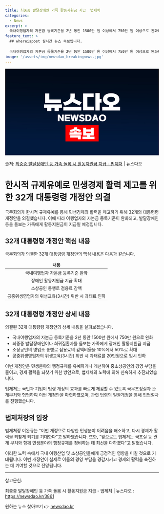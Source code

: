 ```yaml
---
title: 최중증 발달장애인 가족 활동지원금 지급  법제처
categories:
  - News
excerpt: >
  국내여행업자의 자본금 등록기준을 2년 동안 1500만 원 이상에서 750만 원 이상으로 완화하고, 최중증 발…
feature_text: >
  ## whereispost 실시간 뉴스 속보입니다.

  국내여행업자의 자본금 등록기준을 2년 동안 1500만 원 이상에서 750만 원 이상으로 완화하고, 최중증 발…
image: '/assets/img/newsdao_breakingnews.jpg'
---
```


![뉴스다오 속보](/assets/img/newsdao_breakingnews.jpg)

<p>출처: <a href="https://newsdao.kr/3861" rel="dofollow">최중증 발달장애인 등 가족 돌봄 시 활동지원금 지급 - 법제처</a> | 뉴스다오</p>

<h1>한시적 규제유예로 민생경제 활력 제고를 위한 32개 대통령령 개정안 의결</h1>

국무회의가 한시적 규제유예를 통해 민생경제의 활력을 제고하기 위해 32개의 대통령령 개정안을 의결했습니다. 이에 따라 여행업자의 자본금 등록기준이 완화되고, 발달장애인 등을 돌보는 가족에게 활동지원금이 지급될 예정입니다.

<h2 data-ke-size="size26">32개 대통령령 개정안 핵심 내용</h2>

<p data-ke-size="size16">국무회의가 의결한 32개 대통령령 개정안의 핵심 내용은 다음과 같습니다.</p>

<table>
	<thead>
		<tr>
			<td style="text-align: center; height: 17px;"><b>내용</b></td>
		</tr>
	</thead>
	<tbody>
		<tr>
			<td style="text-align: center;">국내여행업자 자본금 등록기준 완화</td>
		</tr>
		<tr>
			<td style="text-align: center;">장애인 활동지원금 지급 확대</td>
		</tr>
		<tr>
			<td style="text-align: center;">소상공인 통행로 점용료 감액</td>
		</tr>
		<tr>
			<td style="text-align: center;">공중위생영업자의 위생교육(3시간) 위반 시 과태료 인하</td>
		</tr>
	</tbody>
</table>

<h2 data-ke-size="size26">32개 대통령령 개정안 상세 내용</h2>

<p data-ke-size="size16">의결된 32개 대통령령 개정안의 상세 내용을 살펴보겠습니다.</p>

<ul>
	<li>국내여행업자의 자본금 등록기준을 2년 동안 1500만 원에서 750만 원으로 완화</li>
	<li>최중증 발달장애인이나 희귀질환자를 돌보는 가족에게 장애인 활동지원금 지급</li>
	<li>소상공인의 영업소 통행로 점용료의 감액비율을 10%에서 50%로 확대</li>
	<li>공중위생영업자의 위생교육(3시간) 위반 시 과태료를 20만원으로 임시 인하</li>
</ul>

<p data-ke-size="size16">이번 개정안은 민생분야의 행정규제를 유예하거나 개선하여 중소상공인의 경영 부담을 줄이고, 경제 활력을 되찾기 위한 방안으로, 법제처의 노력에 의해 신속하게 추진되었습니다.</p>

<p data-ke-size="size16">법제처는 국민과 기업이 법령 개정의 효과를 빠르게 체감할 수 있도록 국무조정실과 관계부처와 협업하여 이번 개정안을 마련하였으며, 관련 법령의 일괄개정을 통해 입법절차를 진행했습니다.</p>

<h2 data-ke-size="size26">법제처장의 입장</h2>

<p data-ke-size="size16">법제처장 이완규는 "이번 개정으로 다양한 민생분야 어려움을 해소하고, 다시 경제가 활력을 되찾게 되기를 기대한다"고 말하였습니다. 또한, "앞으로도 법제처는 국조실 등 관계 부처와 함께 민생분야의 행정규제를 정비하는 데 최선을 다하겠다"고 밝혔습니다.</p>

<p data-ke-size="size16">이러한 노력 속에서 국내 여행산업 및 소상공인들에게 긍정적인 영향을 미칠 것으로 기대됩니다. 이번 개정안이 실제로 이들의 경영 부담을 경감시키고 경제의 활력을 촉진하는 데 기여할 것으로 전망됩니다.</p>

<hr>

<p data-ke-size="size16">참고문헌:</p>
<p data-ke-size="size16">최중증 발달장애인 등 가족 돌봄 시 활동지원금 지급 - 법제처 | 뉴스다오 : <a href="https://newsdao.kr/3861">https://newsdao.kr/3861</a></p> 

원하는 뉴스 찾아보기 👉 <a href="https://newsdao.kr" rel="dofollow">newsdao.kr</a>


